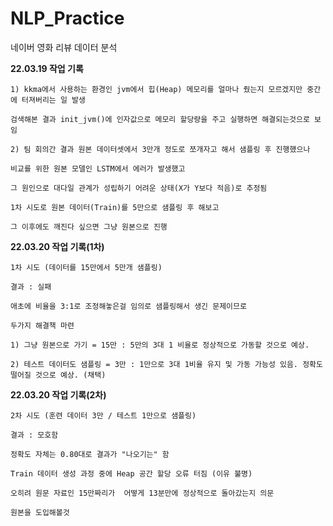 # NLP_Practice

네이버 영화 리뷰 데이터 분석


**22.03.19 작업 기록**

    1) kkma에서 사용하는 환경인 jvm에서 힙(Heap) 메모리를 얼마나 줬는지 모르겠지만 중간에 터져버리는 일 발생 

    검색해본 결과 init_jvm()에 인자값으로 메모리 할당량을 주고 실행하면 해결되는것으로 보임

    2) 팀 회의간 결과 원본 데이터셋에서 3만개 정도로 쪼개자고 해서 샘플링 후 진행했으나

    비교를 위한 원본 모델인 LSTM에서 에러가 발생했고

    그 원인으로 대다일 관계가 성립하기 어려운 상태(X가 Y보다 적음)로 추정됨

    1차 시도로 원본 데이터(Train)를 5만으로 샘플링 후 해보고

    그 이후에도 깨진다 싶으면 그냥 원본으로 진행


**22.03.20 작업 기록(1차)**

    1차 시도 (데이터를 15만에서 5만개 샘플링)

    결과 : 실패

    애초에 비율을 3:1로 조정해놓은걸 임의로 샘플링해서 생긴 문제이므로

    두가지 해결책 마련

    1) 그냥 원본으로 가기 = 15만 : 5만의 3대 1 비율로 정상적으로 가동할 것으로 예상.

    2) 테스트 데이터도 샘플링 = 3만 : 1만으로 3대 1비율 유지 및 가동 가능성 있음. 정확도 떨어질 것으로 예상. (채택)
    
    
**22.03.20 작업 기록(2차)**

    2차 시도 (훈련 데이터 3만 / 테스트 1만으로 샘플링)

    결과 : 모호함
    
    정확도 자체는 0.80대로 결과가 "나오기는" 함

    Train 데이터 생성 과정 중에 Heap 공간 할당 오류 터짐 (이유 불명)
    
    오히려 원문 자료인 15만짜리가  어떻게 13분만에 정상적으로 돌아갔는지 의문
    
    원본을 도입해볼것
